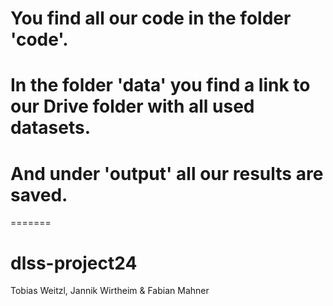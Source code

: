 # You find all our code in the folder 'code'. 

# In the folder 'data' you find a link to our Drive folder with all used datasets.

# And under 'output' all our results are saved.
=======
# dlss-project24
Tobias Weitzl, Jannik Wirtheim & Fabian Mahner
